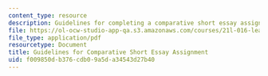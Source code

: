 ```yaml
---
content_type: resource
description: Guidelines for completing a comparative short essay assignment.
file: https://ol-ocw-studio-app-qa.s3.amazonaws.com/courses/21l-016-learning-from-the-past-drama-science-performance-spring-2009/f009850db376cdb09a5da34543d27b40_MIT21L_016s09_assn01_guide_paper.pdf
file_type: application/pdf
resourcetype: Document
title: Guidelines for Comparative Short Essay Assignment
uid: f009850d-b376-cdb0-9a5d-a34543d27b40
---
```

